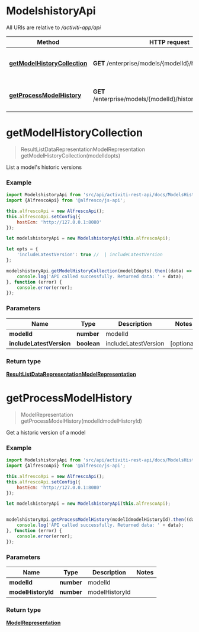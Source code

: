 # ModelshistoryApi

All URIs are relative to */activiti-app/api*

Method | HTTP request | Description
------------- | ------------- | -------------
[**getModelHistoryCollection**](ModelsHistoryApi.md#getModelHistoryCollection) | **GET** /enterprise/models/{modelId}/history | List a model's historic versions
[**getProcessModelHistory**](ModelsHistoryApi.md#getProcessModelHistory) | **GET** /enterprise/models/{modelId}/history/{modelHistoryId} | Get a historic version of a model


<a name="getModelHistoryCollection"></a>
# **getModelHistoryCollection**
> ResultListDataRepresentationModelRepresentation getModelHistoryCollection(modelIdopts)

List a model's historic versions

### Example

```javascript
import ModelshistoryApi from 'src/api/activiti-rest-api/docs/ModelsHistoryApi';
import {AlfrescoApi} from '@alfresco/js-api';

this.alfrescoApi = new AlfrescoApi();
this.alfrescoApi.setConfig({
    hostEcm: 'http://127.0.0.1:8080'
});

let modelshistoryApi = new ModelshistoryApi(this.alfrescoApi);

let opts = {
    'includeLatestVersion': true //  | includeLatestVersion
};

modelshistoryApi.getModelHistoryCollection(modelIdopts).then((data) => {
    console.log('API called successfully. Returned data: ' + data);
}, function (error) {
    console.error(error);
});

```

### Parameters

Name | Type | Description  | Notes
------------- | ------------- | ------------- | -------------
 **modelId** | **number**| modelId | 
 **includeLatestVersion** | **boolean**| includeLatestVersion | [optional] 

### Return type

[**ResultListDataRepresentationModelRepresentation**](ResultListDataRepresentationModelRepresentation.md)

<a name="getProcessModelHistory"></a>
# **getProcessModelHistory**
> ModelRepresentation getProcessModelHistory(modelIdmodelHistoryId)

Get a historic version of a model

### Example

```javascript
import ModelshistoryApi from 'src/api/activiti-rest-api/docs/ModelsHistoryApi';
import {AlfrescoApi} from '@alfresco/js-api';

this.alfrescoApi = new AlfrescoApi();
this.alfrescoApi.setConfig({
    hostEcm: 'http://127.0.0.1:8080'
});

let modelshistoryApi = new ModelshistoryApi(this.alfrescoApi);


modelshistoryApi.getProcessModelHistory(modelIdmodelHistoryId).then((data) => {
    console.log('API called successfully. Returned data: ' + data);
}, function (error) {
    console.error(error);
});

```

### Parameters

Name | Type | Description  | Notes
------------- | ------------- | ------------- | -------------
 **modelId** | **number**| modelId | 
 **modelHistoryId** | **number**| modelHistoryId | 

### Return type

[**ModelRepresentation**](ModelRepresentation.md)

